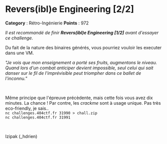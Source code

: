 # Revers(ibl)e Engineering [2/2]

**Category** : Rétro-Ingénierie
**Points** : 972

<div style="margin-bottom: 1em;"><i>Il est recommandé de finir <b>Revers(ibl)e Engineering [1/2]</b> avant d'essayer ce challenge. </i></div>
<div style="margin-bottom: 1em;">Du fait de la nature des binaires générés, vous pourriez vouloir les executer dans une VM.</div>

*"Je vois que mon enseignement a porté ses fruits, augmentons le niveau. Quand lors d'un combat anticiper devient impossible, seul celui qui sait danser sur le fil de l'imprévisible peut triompher dans ce ballet de l'inconnu."*

<p class="space">&nbsp;</p>

Même principe que l'épreuve précèdente, mais cette fois vous avez dix minutes. La chance ! Par contre, les *crackme* sont à usage unique. Pas très eco-friendly, je sais..  
`nc challenges.404ctf.fr 31990 > chall.zip`  
`nc challenges.404ctf.fr 31991`
<p class="space">&nbsp;</p>


<div class="author">Izipak (_hdrien)</div>

<p class="space">&nbsp;</p>



